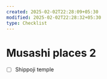 ```yaml
---
created: 2025-02-02T22:28:09+05:30
modified: 2025-02-02T22:28:32+05:30
type: Checklist
---
```


# Musashi places 2

- [ ] Shippoji temple
